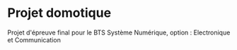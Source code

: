 ﻿# Projet domotique
 
Projet d'épreuve final pour le BTS Système Numérique, option : Electronique et Communication  
